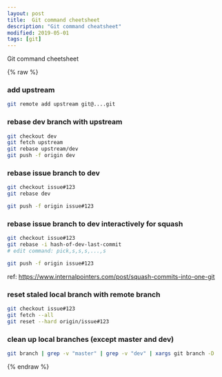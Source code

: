 ```yaml
---
layout: post
title:  Git command cheetsheet
description: "Git command cheatsheet"
modified: 2019-05-01
tags: [git]
---
```


Git command cheetsheet

{% raw %}

### add upstream

```bash
git remote add upstream git@....git
```

### rebase dev branch with upstream

```bash
git checkout dev
git fetch upstream
git rebase upstream/dev
git push -f origin dev
```

### rebase issue branch to dev

```bash
git checkout issue#123
git rebase dev

git push -f origin issue#123
```

### rebase issue branch to dev interactively for squash

```bash
git checkout issue#123
git rebase -i hash-of-dev-last-commit
# edit command: pick,s,s,s,...,s

git push -f origin issue#123
```

ref: https://www.internalpointers.com/post/squash-commits-into-one-git

### reset staled local branch with remote branch

```bash
git checkout issue#123
git fetch --all
git reset --hard origin/issue#123
```

### clean up local branches (except master and dev)

```bash
git branch | grep -v "master" | grep -v "dev" | xargs git branch -D
```

{% endraw %}
